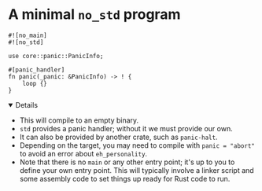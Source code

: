# A minimal `no_std` program

<!-- mdbook-xgettext: skip -->

```rust,editable,compile_fail
#![no_main]
#![no_std]

use core::panic::PanicInfo;

#[panic_handler]
fn panic(_panic: &PanicInfo) -> ! {
    loop {}
}
```

<details open='true'>

- This will compile to an empty binary.
- `std` provides a panic handler; without it we must provide our own.
- It can also be provided by another crate, such as `panic-halt`.
- Depending on the target, you may need to compile with `panic = "abort"` to
  avoid an error about `eh_personality`.
- Note that there is no `main` or any other entry point; it's up to you to
  define your own entry point. This will typically involve a linker script and
  some assembly code to set things up ready for Rust code to run.

</details>

